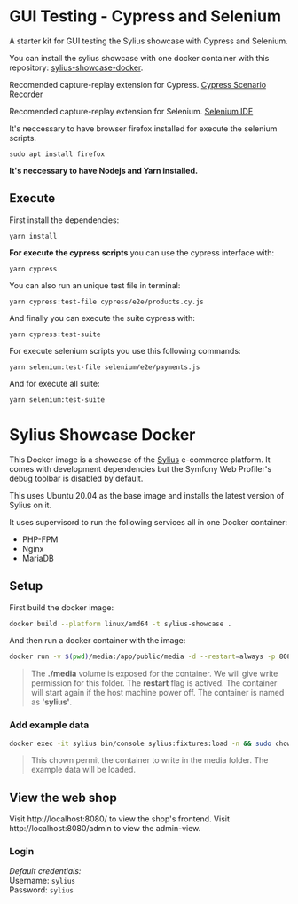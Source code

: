 # GUI Testing - Cypress and Selenium
A starter kit for GUI testing the Sylius showcase with Cypress and Selenium.

You can install the sylius showcase with one docker container with this repository: [sylius-showcase-docker](https://github.com/andriellyll/sylius-showcase-docker).

Recomended capture-replay extension for Cypress.
[Cypress Scenario Recorder](https://chrome.google.com/webstore/detail/cypress-scenario-recorder/fmpgoobcionmfneadjapdabmjfkmfekb?hl=pt)


Recomended capture-replay extension for Selenium.
[Selenium IDE](https://chrome.google.com/webstore/detail/selenium-ide/mooikfkahbdckldjjndioackbalphokd)

It's neccessary to have browser firefox installed for execute the selenium scripts.
```
sudo apt install firefox
```

**It's neccessary to have Nodejs and Yarn installed.**

## Execute

First install the dependencies:

```
yarn install
```

**For execute the cypress scripts** you can use the cypress interface with:

```
yarn cypress
```

You can also run an unique test file in terminal:

```
yarn cypress:test-file cypress/e2e/products.cy.js
```

And finally you can execute the suite cypress with:

```
yarn cypress:test-suite
```

For execute selenium scripts you use this following commands:

```
yarn selenium:test-file selenium/e2e/payments.js
```

And for execute all suite:

```
yarn selenium:test-suite
```


# Sylius Showcase Docker
This Docker image is a showcase of the [Sylius](https://sylius.com/) e-commerce platform. It comes with development dependencies but the Symfony Web Profiler's debug toolbar is disabled by default.

This uses Ubuntu 20.04 as the base image and installs the latest version of Sylius on it.

It uses supervisord to run the following services all in one Docker container:
- PHP-FPM
- Nginx
- MariaDB

## Setup
First build the docker image:
```sh
docker build --platform linux/amd64 -t sylius-showcase .
```

And then run a docker container with the image:
```sh
docker run -v $(pwd)/media:/app/public/media -d --restart=always -p 8080:80 --name 'sylius' sylius-showcase
```
>The **./media** volume is exposed for the container. We will give write permission for this folder.
>The **restart** flag is actived. The container will start again if the host machine power off.
>The container is named as **'sylius'**.


### Add example data
```sh
docker exec -it sylius bin/console sylius:fixtures:load -n && sudo chown -R 33:33 media
```
>This chown permit the container to write in the media folder.
>The example data will be loaded.

## View the web shop
Visit http://localhost:8080/ to view the shop's frontend.
Visit http://localhost:8080/admin to view the admin-view.

### Login
_Default credentials:_  
Username: `sylius`  
Password: `sylius`  